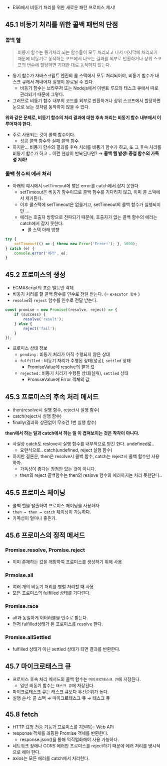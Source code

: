 - ES6에서 비동기 처리를 위한 새로운 패턴 프로미스 제시!

## 45.1 비동기 처리를 위한 콜백 패턴의 단점

### 콜백 헬

> 비동기 함수는 동기처리 되는 함수들이 모두 처리되고 나서 마지막에 처리되기 때문에 비동기로 동작하는 코드에서 나오는 결과를 외부로 반환하거나 상위 스코프의 변수에 할당하면 기대한 대로 동작하지 않는다.
> 
- 동기 함수가 자바스크립트 엔진의 콜 스택에서 모두 처리되어야, 비동기 함수가 태스크 큐에서 꺼내어져 실행이 완료될 수 있다.
    - 비동기 함수는 브라우저 또는 Nodejs에서 이벤트 루프와 태스크 큐에서 따로 관리되기 때문에 그렇다.
- 그러므로 비동기 함수 내부의 코드를 외부로 반환하거나 상위 스코프에서 할당하면 눈으로 보는 것처럼 동작하지 않을 수 있다.

**위와 같은 문제로, 비동기 함수의 처리 결과에 대한 후속 처리는 비동기 함수 내부에서 이루어져야 한다.**

- 주로 사용되는 것이 콜백 함수이다.
    - 성공 콜백 함수와 실패 콜백 함수
- 하지만… 비동기 함수의 결과를 후속 처리를 비동기 함수가 하고, 또 그 후속 처리를 비동기 함수가 하고 .. 이런 현상이 반복된다면? → **콜백 헬 발생! 중첩 함수의 가독성 저하!**

### 콜백 함수의 에러 처리

- 아래의 예시에서 setTimeout에 뱉은 error를 catch에서 잡지 못한다.
    - setTimeout은 비동기 함수이므로 콜백 함수를 기다리지 않고, 이미 콜 스택에서 제거된다.
    - 이후 콜스택에 setTimeout은 없을거고, setTimeout의 콜백 함수가 실행되지만 …
    - 에러는 호출자 방향으로 전파되기 때문에, 호출자가 없는 콜백 함수의 에러는 catch에서 잡지 못한다.
        - 콜 스택 아래 방향

```jsx
try {
	setTimeout(() => { throw new Error('Error!'); }, 1000);
} catch (e) {
	console.error('에러', e);
}
```

## 45.2 프로미스의 생성

- ECMAScript의 표준 빌트인 객체
- 비동기 처리를 할 콜백 함수를 인수로 전달 받는다. (= `executor 함수` )
- `resolve`와 `reject` 함수를 인수로 전달 받는다.

```jsx
const promise = new Promise((resolve, reject) => {
	if (success) {
		resolve('result');
	} else {
		reject('fail');
	}
});
```

- 프로미스 상태 정보
    - `pending` : 비동기 처리가 아직 수행되지 않은 상태
    - `fulfilled` : 비동기 처리가 수행된 상태(성공), `settled` 상태
        - PromiseValue에 resolve의 결과 값
    - `rejected` : 비동기 처리가 수행된 상태(실패), `settled` 상태
        - PromiseValue에 Error 객체의 값

## 45.3 프로미스의 후속 처리 메서드

- then(resolve시 실행 함수, reject시 실행 함수)
- catch(reject시 실행 함수)
- finally(결과와 상관없이 무조건 1번 실행 함수)

**then에서 하는 일과 catch에서 하는 일 이 겹쳐보이는 것은 착각이 아니다.**

- 사실상 catch도 reslove시 실행 함수를 내부적으로 받긴 한다. undefined로..
    - 요런식으로.. catch(undefined, reject 실행 함수)
- 하지만 결론은, then은 resolve시 콜백 함수, catch는 reject시 콜백 함수만 사용하자.
    - 가독성이 좋다는 장점만 있는 것이 아니다.
    - then의 reject 콜백함수는 then의 reslove 함수의 에러까지는 처리 못한단다..

## 45.5 프로미스 체이닝

- 콜백 헬을 탈출하여 프로미스 체이닝을 사용하자
- `then → then → catch` 체이닝이 가능하다.
- 가독성이 얼마나 좋은가.

## 45.6 프로미스의 정적 메서드

### Promise.resolve, Promise.reject

- 이미 존재하는 값을 래핑하여 프로미스를 생성하기 위해 사용

### Prmoise.all

- 여러 개의 비동기 처리를 병렬 처리할 때 사용
- 모든 프로미스의 fulfilled 상태를 기다린다.

### Promise.race

- all과 동일하게 이터러블을 인수로 받는다.
- 먼저 fulfilled상태가 된 프로미스를 resolve 한다.

### Promise.allSettled

- fulfilled 상태가 아닌 settled 상태가 되면 결과를 반환한다.

## 45.7 마이크로태스크 큐

- 프로미스 후속 처리 메서드의 콜백 함수는 `마이크로태스크 큐`에 저장된다.
    - 일반 비동기 함수는 `태스크 큐`에 저장된다.
- 마이크로태스크 큐는 태스크 큐보다 우선순위가 높다.
- 실행 순서: 콜 스택 → 마이크로태스크 큐 → 태스크 큐

## 45.8 fetch

- HTTP 요청 전송 기능과 프로미스를 지원하는 Web API
- response 객체를 래핑한 Promise 객체를 반환한다.
    - response.json()을 통해 역직렬화해야 사용 가능하다.
- 네트워크 장애나 CORS 에러만 프로미스를 reject하기 때문에 에러 처리를 명시적으로 해야 한다.
- axios는 모든 에러를 catch에서 처리한다.
